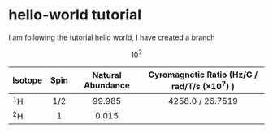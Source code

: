 <script type="text/x-mathjax-config">
MathJax.Hub.Config({
  TeX: { equationNumbers: { autoNumber: "AMS" } }
});
</script>


<script type="text/javascript" src="http://cdn.mathjax.org/mathjax/latest/MathJax.js?config=TeX-AMS-MML_HTMLorMML"></script>

# hello-world tutorial

I am following the tutorial hello world, I have created a branch

$$
10^2
$$

Isotope    | Spin    | Natural Abundance   | Gyromagnetic Ratio (Hz/G / rad/T/s ($\times$10$^7$) )
---------- | :-----: | :-----------------: | :------------------------:
$^1$H      | 1/2     |  99.985             | 4258.0 / 26.7519
$^2$H      | 1       |  0.015              |


